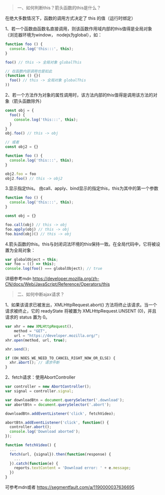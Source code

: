 > 一、如何判断this？箭头函数的this是什么？

在绝大多数情况下，函数的调用方式决定了 this 的值（运行时绑定）


1、若一个函数由函数名直接调用，则该函数作用域内部的this值得是全局对象（浏览器环境为window， nodejs为global），如：
```js
function foo () {
  console.log('this:::', this); 
}

foo() // this -> 全局对象 globalThis

// 在函数内部调用也是如此
(function () {}(
  foo() // this -> 全局对象 globalThis
))
```
2、若一个方法作为对象的属性调用时，该方法内部的this值得是调用该方法的对象（箭头函数除外）
```js
const obj = {
  foo() {
    console.log('this:::', this); 
  }
}
obj.foo() // this -> obj

// 或者
const obj2 = {}

function foo () {
  console.log('this:::', this);
}

obj2.foo = foo
obj2.foo() // this -> obj2
```
3.显示指定this。 由call、apply、bind显示的指定this，this为其中的第一个参数
```js
function foo () {
  console.log('this:::', this);
}

const obj = {}

foo.call(obj) // this -> obj
foo.apply(obj) // this -> obj
foo.bind(obj)() // this -> obj
```

4.箭头函数的this。this与封闭词法环境的this保持一致。在全局代码中，它将被设置为全局对象：
```js
var globalObject = this;
var foo = (() => this);
console.log(foo() === globalObject); // true
```

详细参考mdn https://developer.mozilla.org/zh-CN/docs/Web/JavaScript/Reference/Operators/this


> 二、如何中断ajax请求？

1、如果该请求已被发出，XMLHttpRequest.abort() 方法将终止该请求。当一个请求被终止，它的  readyState 将被置为 XMLHttpRequest.UNSENT (0)，并且请求的 status 置为 0。
```js
var xhr = new XMLHttpRequest(),
    method = "GET",
    url = "https://developer.mozilla.org/";
xhr.open(method, url, true);

xhr.send();

if (OH_NOES_WE_NEED_TO_CANCEL_RIGHT_NOW_OR_ELSE) {
  xhr.abort(); // 请求中断
}
```
2、fetch请求：使用AbortController
```js
var controller = new AbortController();
var signal = controller.signal;

var downloadBtn = document.querySelector('.download');
var abortBtn = document.querySelector('.abort');

downloadBtn.addEventListener('click', fetchVideo);

abortBtn.addEventListener('click', function() {
  controller.abort();
  console.log('Download aborted');
});

function fetchVideo() {
  ...
  fetch(url, {signal}).then(function(response) {
    ...
  }).catch(function(e) {
    reports.textContent = 'Download error: ' + e.message;
  })
}

```
可参考mdn或者 https://segmentfault.com/a/1190000037636695
